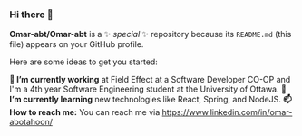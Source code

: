 ### Hi there 👋


**Omar-abt/Omar-abt** is a ✨ _special_ ✨ repository because its `README.md` (this file) appears on your GitHub profile.

Here are some ideas to get you started:

**🔭 I’m currently working** at Field Effect at a Software Developer CO-OP and I'm a 4th year Software Engineering student at the University of Ottawa.
**🌱 I’m currently learning** new technologies like React, Spring, and NodeJS.
**📫 How to reach me:** You can reach me via https://www.linkedin.com/in/omar-abotahoon/

